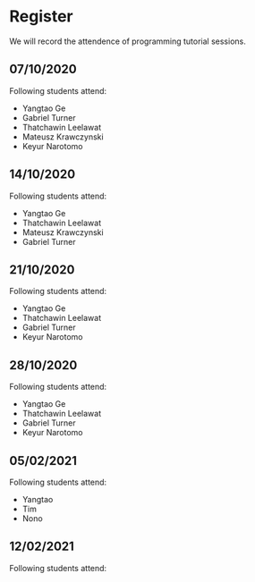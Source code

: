 # Register
We will record the attendence of programming tutorial sessions.

## 07/10/2020
Following students attend:
* Yangtao Ge
* Gabriel Turner
* Thatchawin Leelawat
* Mateusz Krawczynski
* Keyur Narotomo

## 14/10/2020
Following students attend:
* Yangtao Ge
* Thatchawin Leelawat
* Mateusz Krawczynski
* Gabriel Turner

## 21/10/2020
Following students attend:
* Yangtao Ge
* Thatchawin Leelawat
* Gabriel Turner
* Keyur Narotomo

## 28/10/2020
Following students attend:
* Yangtao Ge
* Thatchawin Leelawat
* Gabriel Turner
* Keyur Narotomo

## 05/02/2021
Following students attend:
* Yangtao
* Tim
* Nono
 
## 12/02/2021
Following students attend:
